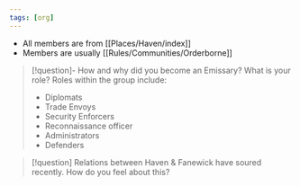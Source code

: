 ```yaml
---
tags: [org]
---
```


- All members are from [[Places/Haven/index]]
- Members are usually [[Rules/Communities/Orderborne]]
> [!question]- How and why did you become an Emissary? What is your role?
Roles within the group include: 
> - Diplomats
> - Trade Envoys
> - Security Enforcers
> - Reconnaissance officer
> - Administrators
> - Defenders

> [!question] Relations between Haven & Fanewick have soured recently. How do you feel about this? 
